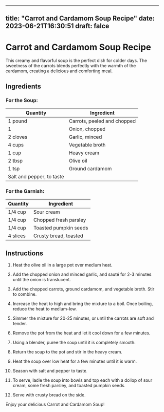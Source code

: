 
---
title: "Carrot and Cardamom Soup Recipe"
date: 2023-06-21T16:30:51
draft: falce
---

# Carrot and Cardamom Soup Recipe

This creamy and flavorful soup is the perfect dish for colder days. The sweetness of the carrots blends perfectly with the warmth of the cardamom, creating a delicious and comforting meal.

## Ingredients

### For the Soup:

| Quantity     | Ingredient       |
|--------------|------------------|
| 1 pound       | Carrots, peeled and chopped |
| 1          | Onion, chopped   |
| 2 cloves      | Garlic, minced   |
| 4 cups        | Vegetable broth  |
| 1 cup         | Heavy cream      |
| 2 tbsp        | Olive oil        |
| 1 tsp         | Ground cardamom  |
| Salt and pepper, to taste |

### For the Garnish:

| Quantity     | Ingredient       |
|--------------|------------------|
| 1/4 cup       | Sour cream       |
| 1/4 cup       | Chopped fresh parsley |
| 1/4 cup       | Toasted pumpkin seeds |
| 4 slices      | Crusty bread, toasted |

## Instructions

1. Heat the olive oil in a large pot over medium heat.

2. Add the chopped onion and minced garlic, and sauté for 2-3 minutes until the onion is translucent.

3. Add the chopped carrots, ground cardamom, and vegetable broth. Stir to combine.

4. Increase the heat to high and bring the mixture to a boil. Once boiling, reduce the heat to medium-low.

5. Simmer the mixture for 20-25 minutes, or until the carrots are soft and tender.

6. Remove the pot from the heat and let it cool down for a few minutes.

7. Using a blender, puree the soup until it is completely smooth.

8. Return the soup to the pot and stir in the heavy cream.

9. Heat the soup over low heat for a few minutes until it is warm.

10. Season with salt and pepper to taste.

11. To serve, ladle the soup into bowls and top each with a dollop of sour cream, some fresh parsley, and toasted pumpkin seeds.

12. Serve with crusty bread on the side.

Enjoy your delicious Carrot and Cardamom Soup!
